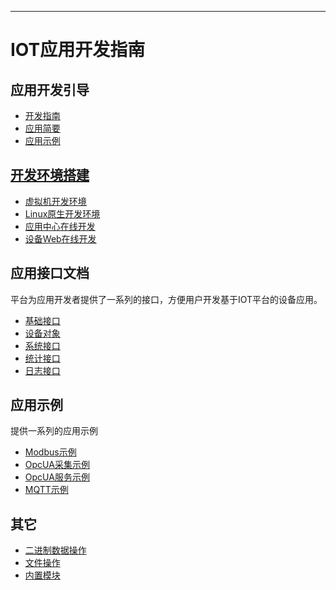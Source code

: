 
---

# IOT应用开发指南

## 应用开发引导

* [开发指南](/guide/tutorial.md)
* [应用简要](/guide/onestep.md)
* [应用示例](/guide/example.md)

## [开发环境搭建](/dev_setup/README.md)

  * [虚拟机开发环境](/dev_setup/vbox.md)
  * [Linux原生开发环境](/dev_setup/linux.md)
  * [应用中心在线开发](/dev_setup/app_center.md)
  * [设备Web在线开发](/dev_setup/dev_web.md)

## 应用接口文档

平台为应用开发者提供了一系列的接口，方便用户开发基于IOT平台的设备应用。

* [基础接口](/app/api.md)
* [设备对象](/app/device.md)
* [系统接口](/app/sys.md)
* [统计接口](/app/stat.md)
* [日志接口](/app/logger.md)

## 应用示例

提供一系列的应用示例

* [Modbus示例](/examples/modbus.md)
* [OpcUA采集示例](/examples/opcuacollect.md)
* [OpcUA服务示例](/examples/opcuaserver.md)
* [MQTT示例](/examples/mqtt.md)

## 其它

* [二进制数据操作](/other/binary.md)
* [文件操作](/other/file.md)
* [内置模块](/other/modules.md)

